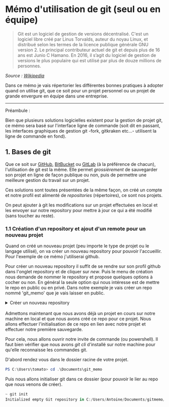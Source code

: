 # **Mémo d'utilisation de git (seul ou en équipe)**

> Git est un logiciel de gestion de versions décentralisé. C'est un logiciel libre créé par Linus Torvalds, auteur du noyau Linux, et distribué selon les termes de la licence publique générale GNU version 2. Le principal contributeur actuel de git et depuis plus de 16 ans est Junio C Hamano. En 2016, il s’agit du logiciel de gestion de versions le plus populaire qui est utilisé par plus de douze millions de personnes.

*Source : [Wikipedia](https://fr.wikipedia.org/wiki/Git)*

Dans ce mémo je vais répertorier les différentes bonnes pratiques à adopter quand on utilise git, que ce soit pour un projet personnel ou un projet de grande envergure en équipe dans une entreprise.

---
Préambule : 

Bien que plusieurs solutions logicielles existent pour la gestion de projet git, ce mémo sera basé sur l'interface ligne de commande (soit dit en passant, les interfaces graphiques de gestion git -fork, gitkraken etc...- utilisent la ligne de commande en fond).
## 1. Bases de git

Que ce soit sur [GitHub](https://github.com/), [BitBucket](https://bitbucket.org/) ou [GitLab](https://gitlab.com/gitlab-org/gitlab) (à la préférence de chacun), l'utilisation de git est la même. Elle permet *grossièrement* de sauvegarder son projet en ligne de façon publique ou non, puis de permettre une meilleure gestion du travail sur un projet.

Ces solutions sont toutes présentées de la même façon, on créé un compte et notre profil est alimenté de *repositories* (répertoires), ce sont nos projets.

On peut ajouter à git les modifications sur un projet effectuées en local et les envoyer sur notre repository pour mettre à jour ce qui a été modifié (sans toucher au reste).

### 1.1 Création d'un repository et ajout d'un remote pour un nouveau projet

Quand on créé un nouveau projet (peu importe le type de projet ou le langage utilisé), on va créer un nouveau repository pour pouvoir l'accueillir. Pour l'exemple de ce mémo j'utiliserai github.

Pour créer un nouveau repository il suffit de se rendre sur son profil github dans l'onglet repository et de cliquer sur *new*. Puis le menu de création nous demande de nommer le repository et propose quelques options à cocher ou non. En général la seule option qui nous intéresse est de mettre le repo en public ou en privé. Dans notre exemple je vais créer un repo nommé 'git_memo' que je vais laisser en public.

<details>
<summary>Créer un nouveau repository</summary>
<br>
<div>
<img align="left" width="50%" alt="newRepo" src="./assets/newRepo.png" />
<img align="right" width="50%" alt="newRepo" src="./assets/detailsRepo.png" />
</div>
</details>
<br>
Admettons maintenant que nous avons déjà un projet en cours sur notre machine en local et que nous avons créé ce repo pour ce projet. Nous allons effectuer l'initialisation de ce repo en lien avec notre projet et effectuer notre première sauvegarde.

Pour cela, nous allons ouvrir notre invite de commande (ou powershell). Il faut bien vérifier que nous avons *git cli* d'installé sur notre machine pour qu'elle reconnaisse les commandes git.


D'abord rendez vous dans le dossier racine de votre projet.
```powershell
PS C:\Users\tomato> cd .\Documents\git_memo
```
Puis nous allons initialiser git dans ce dossier (pour pouvoir le lier au repo que nous venons de créer).
```powershell
~ git init
Initialized empty Git repository in C:/Users/Antoine/Documents/gitmemo/.git/
```